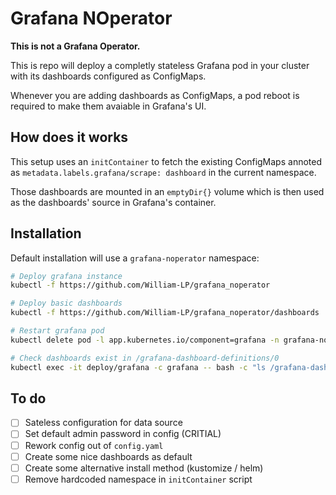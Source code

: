 # Grafana NOperator

**This is not a Grafana Operator.**

This is repo will deploy a completly stateless Grafana pod in your cluster with its dashboards configured as ConfigMaps.

Whenever you are adding dashboards as ConfigMaps, a pod reboot is required to make them avaiable in Grafana's UI.

## How does it works

This setup uses an `initContainer` to fetch the existing ConfigMaps annoted as `metadata.labels.grafana/scrape: dashboard` in the current namespace.

Those dashboards are mounted in an `emptyDir{}` volume which is then used as the dashboards' source in Grafana's container.

## Installation

Default installation will use a `grafana-noperator` namespace:

```bash
# Deploy grafana instance
kubectl -f https://github.com/William-LP/grafana_noperator

# Deploy basic dashboards
kubectl -f https://github.com/William-LP/grafana_noperator/dashboards

# Restart grafana pod
kubectl delete pod -l app.kubernetes.io/component=grafana -n grafana-noperator

# Check dashboards exist in /grafana-dashboard-definitions/0
kubectl exec -it deploy/grafana -c grafana -- bash -c "ls /grafana-dashboard-definitions/0/*"
```

## To do

- [ ] Sateless configuration for data source
- [ ] Set default admin password in config (CRITIAL)
- [ ] Rework config out of `config.yaml`
- [ ] Create some nice dashboards as default
- [ ] Create some alternative install method (kustomize / helm)
- [ ] Remove hardcoded namespace in `initContainer` script
